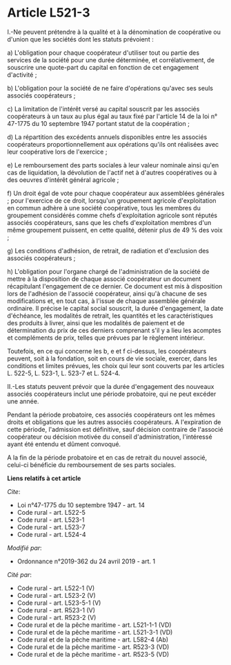 # Article L521-3

I.-Ne peuvent prétendre à la qualité et à la dénomination de coopérative ou d'union que les sociétés dont les statuts
prévoient :

a) L'obligation pour chaque coopérateur d'utiliser tout ou partie des services de la société pour une durée déterminée, et
corrélativement, de souscrire une quote-part du capital en fonction de cet engagement d'activité ;

b) L'obligation pour la société de ne faire d'opérations qu'avec ses seuls associés coopérateurs ;

c) La limitation de l'intérêt versé au capital souscrit par les associés coopérateurs à un taux au plus égal au taux fixé par
l'article 14 de la loi n° 47-1775 du 10 septembre 1947 portant statut de la coopération ;

d) La répartition des excédents annuels disponibles entre les associés coopérateurs proportionnellement aux opérations qu'ils
ont réalisées avec leur coopérative lors de l'exercice ;

e) Le remboursement des parts sociales à leur valeur nominale ainsi qu'en cas de liquidation, la dévolution de l'actif net à
d'autres coopératives ou à des oeuvres d'intérêt général agricole ;

f) Un droit égal de vote pour chaque coopérateur aux assemblées générales ; pour l'exercice de ce droit, lorsqu'un groupement
agricole d'exploitation en commun adhère à une société coopérative, tous les membres du groupement considérés comme chefs
d'exploitation agricole sont réputés associés coopérateurs, sans que les chefs d'exploitation membres d'un même groupement
puissent, en cette qualité, détenir plus de 49 % des voix ;

g) Les conditions d'adhésion, de retrait, de radiation et d'exclusion des associés coopérateurs ;

h) L'obligation pour l'organe chargé de l'administration de la société de mettre à la disposition de chaque associé
coopérateur un document récapitulant l'engagement de ce dernier. Ce document est mis à disposition lors de l'adhésion de
l'associé coopérateur, ainsi qu'à chacune de ses modifications et, en tout cas, à l'issue de chaque assemblée générale
ordinaire. Il précise le capital social souscrit, la durée d'engagement, la date d'échéance, les modalités de retrait, les
quantités et les caractéristiques des produits à livrer, ainsi que les modalités de paiement et de détermination du prix de
ces derniers comprenant s'il y a lieu les acomptes et compléments de prix, telles que prévues par le règlement intérieur.

Toutefois, en ce qui concerne les b, e et f ci-dessus, les coopérateurs peuvent, soit à la fondation, soit en cours de vie
sociale, exercer, dans les conditions et limites prévues, les choix qui leur sont couverts par les articles L. 522-5, 
L. 523-1, 
L. 523-7 et L. 524-4.

II.-Les statuts peuvent prévoir que la durée d'engagement des nouveaux associés coopérateurs inclut une période probatoire,
qui ne peut excéder une année.

Pendant la période probatoire, ces associés coopérateurs ont les mêmes droits et obligations que les autres associés
coopérateurs. A l'expiration de cette période, l'admission est définitive, sauf décision contraire de l'associé coopérateur
ou décision motivée du conseil d'administration, l'intéressé ayant été entendu et dûment convoqué.

A la fin de la période probatoire et en cas de retrait du nouvel associé, celui-ci bénéficie du remboursement de ses parts
sociales.

**Liens relatifs à cet article**

_Cite_:

  - Loi n°47-1775 du 10 septembre 1947 - art. 14
  - Code rural - art. L522-5
  - Code rural - art. L523-1
  - Code rural - art. L523-7
  - Code rural - art. L524-4

_Modifié par_:

  - Ordonnance n°2019-362 du 24 avril 2019 - art. 1

_Cité par_:

  - Code rural - art. L522-1 (V)
  - Code rural - art. L523-2 (V)
  - Code rural - art. L523-5-1 (V)
  - Code rural - art. R523-1 (V)
  - Code rural - art. R523-2 (V)
  - Code rural et de la pêche maritime - art. L521-1-1 (VD)
  - Code rural et de la pêche maritime - art. L521-3-1 (VD)
  - Code rural et de la pêche maritime - art. L582-4 (Ab)
  - Code rural et de la pêche maritime - art. R523-3 (VD)
  - Code rural et de la pêche maritime - art. R523-5 (VD)
